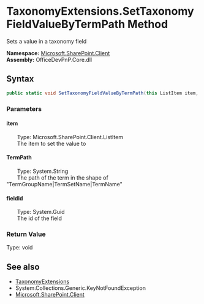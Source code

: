 # TaxonomyExtensions.SetTaxonomyFieldValueByTermPath Method  
 Sets a value in a taxonomy field   

**Namespace:** [Microsoft.SharePoint.Client](Microsoft.SharePoint.Client.md)  
**Assembly:** OfficeDevPnP.Core.dll  
## Syntax
```C#
public static void SetTaxonomyFieldValueByTermPath(this ListItem item, String TermPath, Guid fieldId)
```
### Parameters
#### item  
&emsp;&emsp;Type: Microsoft.SharePoint.Client.ListItem  
&emsp;&emsp;The item to set the value to  

  

#### TermPath  
&emsp;&emsp;Type: System.String  
&emsp;&emsp;The path of the term in the shape of "TermGroupName|TermSetName|TermName"  

  

#### fieldId  
&emsp;&emsp;Type: System.Guid  
&emsp;&emsp;The id of the field  

  

### Return Value
Type: void  

## See also
- [TaxonomyExtensions](Microsoft.SharePoint.Client.TaxonomyExtensions.md) 
- System.Collections.Generic.KeyNotFoundException
- [Microsoft.SharePoint.Client](Microsoft.SharePoint.Client.md) 
